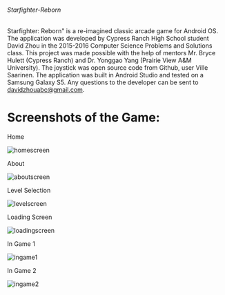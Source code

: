 ###### Starfighter-Reborn

Starfighter: Reborn&quot; is a re-imagined classic arcade game for Android OS. The application was developed 
by Cypress Ranch High School student David Zhou in the 2015-2016 Computer Science Problems and Solutions class. 
This project was made possible with the help of mentors Mr. Bryce Hulett (Cypress Ranch) and Dr. Yonggao Yang 
(Prairie View A&amp;M University). The joystick was open source code from Github, user Ville Saarinen. The application 
was built in Android Studio and tested on a Samsung Galaxy S5. Any questions to the developer can be sent to 
davidzhouabc@gmail.com.

# Screenshots of the Game:

Home

![homescreen](https://user-images.githubusercontent.com/23304836/32584879-a4207c66-c4c8-11e7-877a-7c4183fe47d9.png)

About

![aboutscreen](https://user-images.githubusercontent.com/23304836/32584917-d1d94f66-c4c8-11e7-9ee8-30fea65fb4cc.png)


Level Selection

![levelscreen](https://user-images.githubusercontent.com/23304836/32584948-f2d27f76-c4c8-11e7-84b9-ebc21c6e4b30.png)

Loading Screen

![loadingscreen](https://user-images.githubusercontent.com/23304836/32584956-fae6acbe-c4c8-11e7-9d96-0c397c6d6cf5.png)

In Game 1

![ingame1](https://user-images.githubusercontent.com/23304836/32584964-060a774c-c4c9-11e7-813a-73b7bb7357f3.png)

In Game 2

![ingame2](https://user-images.githubusercontent.com/23304836/32584969-0c087cac-c4c9-11e7-894e-3ab0c226935e.png)
